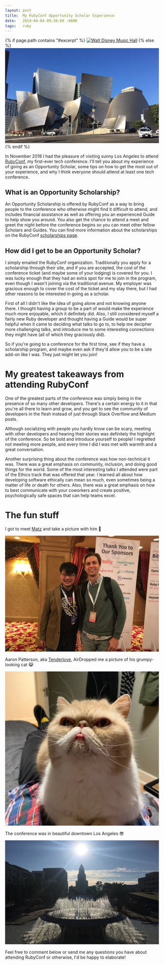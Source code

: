 ```yaml
---
layout: post
title:  My RubyConf Opportunity Scholar Experience
date:   2019-04-04 09:38:09 -0800
tags:   ruby
---
```


{% if page.path contains "#excerpt" %}
  [<img src="../../assets/images/rubyconf-walt-disney-music-hall.jpg" alt="Walt Disney Music Hall">]({{site.url}}/collection/2019-04-04-my-rubyconf-opportunity-scholar-experience)
{% else %}
  ![Walt Disney Music Hall](../assets/images/rubyconf-walt-disney-music-hall.jpg)
{% endif %}

In November 2018 I had the pleasure of visiting sunny Los Angeles to attend [RubyConf](https://rubyconf.org/), my first-ever tech conference. I'll tell you about my experience of going as an Opportunity Scholar, some tips on how to get the most out of your experience, and why I think everyone should attend at least one tech conference.

<!-- more -->

## What is an Opportunity Scholarship?

An Opportunity Scholarship is offered by RubyConf as a way to bring people to the conference who otherwise might find it difficult to attend, and includes financial assistance as well as offering you an experienced Guide to help show you around. You also get the chance to attend a meet and greet the night before the conference begins so you can meet other fellow Scholars and Guides. You can find more information about the scholarships on the RubyConf [scholarships page](https://rubyconf.org/scholarships).

## How did I get to be an Opportunity Scholar?

I simply emailed the RubyConf organization. Traditionally you apply for a scholarship through their site, and if you are accepted, the cost of the conference ticket (and maybe some of your lodging) is covered for you. I was lucky enough that they had an extra spot for me to join in the program, even though I wasn't joining via the traditional avenue. My employer was gracious enough to cover the cost of the ticket and my stay there, but I had other reasons to be interested in going as a scholar.

First of all I didn't like the idea of going alone and not knowing anyone there. I thought having a group to be a part of would make the experience much more enjoyable, which it definitely did. Also, I still considered myself a fairly new Ruby developer and thought having a Guide would be super helpful when it came to deciding what talks to go to, to help me decipher more challenging talks, and introduce me to some interesting connections they might have (all of which they graciously did).

So if you're going to a conference for the first time, see if they have a scholarship program, and maybe even ask if they'd allow you to be a late add-on like I was. They just might let you join!

# My greatest takeaways from attending RubyConf

One of the greatest parts of the conference was simply being in the presence of so many other developers. There's a certain energy to it in that you're all there to learn and grow, and you get to see the community of developers in the flesh instead of just through Stack Overflow and Medium posts.

Although socializing with people you hardly know can be scary, meeting with other developers and hearing their stories was definitely the highlight of the conference. So be bold and introduce yourself to people! I regretted not meeting more people, and every time I did I was met with warmth and a great conversation.

Another surprising thing about the conference was how non-technical it was. There was a great emphasis on community, inclusion, and doing good things for the world. Some of the most interesting talks I attended were part of the Ethics track that was offered that year. I learned all about how developing software ethically can mean so much, even sometimes being a matter of life or death for others. Also, there was a great emphasis on how to best communicate with your coworkers and create positive, psychologically safe spaces that can help teams excel.

# The fun stuff

I got to meet [Matz](https://en.wikipedia.org/wiki/Yukihiro_Matsumoto) and take a picture with him 🤯

![Yukihiro Matsumoto and I at RubyConf 2018](../assets/images/rubyconf-matz-and-me.jpg)

Aaron Patterson, aka [Tenderlove](https://twitter.com/tenderlove), AirDropped me a picture of his grumpy-looking cat 😹

![Aaron Patterson aka Tenderlove's grumpy cat](../assets/images/rubyconf-aaron-patterson-cat.jpg)

The conference was in beautiful downtown Los Angeles 😎

![Los Angeles City Hall in the morning sun](../assets/images/rubyconf-la-city-hall.jpg)

Feel free to comment below or send me any questions you have about attending RubyConf or otherwise, I'd be happy to elaborate!
<br/>
